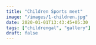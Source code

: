 ```yaml
---
title: "Children Sports meet"
image: "/images/1-children.jpg"
date: 2020-01-01T13:43:45+05:30
tags: ["childrengal", "gallery"]
draft: false
---
```


